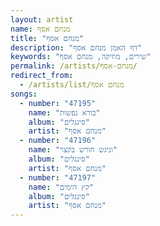 ```yaml
---
layout: artist
name: מנחם אסף
title: "מנחם אסף"
description: "דף האמן מנחם אסף"
keywords: "שירים, מוזיקה, מנחם אסף"
permalink: /artists/מנחם-אסף/
redirect_from:
  - /artists/list/מנחם אסף
songs:
  - number: "47195"
    name: "בורא נפשות"
    album: "סינגלים"
    artist: "מנחם אסף"
  - number: "47196"
    name: "וניגש חורש בקצר"
    album: "סינגלים"
    artist: "מנחם אסף"
  - number: "47197"
    name: "קץ הימים"
    album: "סינגלים"
    artist: "מנחם אסף"
---
```

